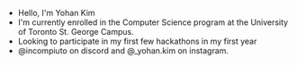 - Hello, I'm Yohan Kim
- I'm currently enrolled in the Computer Science program at the University of Toronto St. George Campus.
- Looking to participate in my first few hackathons in my first year
- @incompiuto on discord and @_yohan.kim on instagram.

<!---
incompiuto/incompiuto is a ✨ special ✨ repository because its `README.md` (this file) appears on your GitHub profile.
You can click the Preview link to take a look at your changes.
--->
